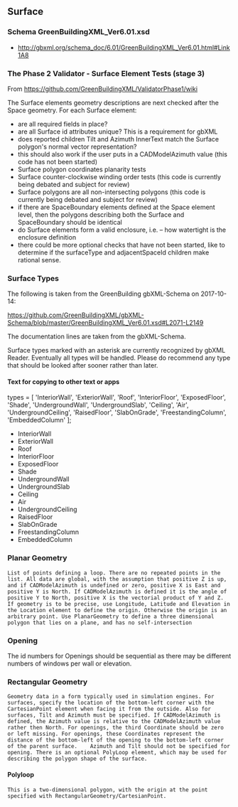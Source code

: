 

## Surface


### Schema GreenBuildingXML_Ver6.01.xsd

* <http://gbxml.org/schema_doc/6.01/GreenBuildingXML_Ver6.01.html#Link1A8>



### The Phase 2 Validator - Surface Element Tests (stage 3)

From <https://github.com/GreenBuildingXML/ValidatorPhase1/wiki>

The Surface elements geometry descriptions are next checked after the Space geometry. For each Surface element:

* are all required fields in place?
* are all Surface id attributes unique? This is a requirement for gbXML
* does reported children Tilt and Azimuth InnerText match the Surface polygon's normal vector representation?
* this should also work if the user puts in a CADModelAzimuth value (this code has not been started)
* Surface polygon coordinates planarity tests
* Surface counter-clockwise winding order tests (this code is currently being debated and subject for review)
* Surface polygons are all non-intersecting polygons (this code is currently being debated and subject for review)
* if there are SpaceBoundary elements defined at the Space element level, then the polygons describing both the Surface and SpaceBoundary should be identical
* do Surface elements form a valid enclosure, i.e. – how watertight is the enclosure definition
* there could be more optional checks that have not been started, like to determine if the surfaceType and adjacentSpaceId children make rational sense.


### Surface Types

The following is taken from the GreenBuilding gbXML-Schema on 2017-10-14:

<https://github.com/GreenBuildingXML/gbXML-Schema/blob/master/GreenBuildingXML_Ver6.01.xsd#L2071-L2149>

The documentation lines are taken from the gbXML-Schema.

Surface types marked with an asterisk are currently recognized by gbXML Reader. Eventually all types will be handled. Please do recommend any type that should be looked after sooner rather than later.

#### Text for copying to other text or apps
types = [ 'InteriorWall', 'ExteriorWall', 'Roof', 'InteriorFloor', 'ExposedFloor', 'Shade', 'UndergroundWall', 'UndergroundSlab', 'Ceiling', 'Air', 'UndergroundCeiling', 'RaisedFloor', 'SlabOnGrade', 'FreestandingColumn', 'EmbeddedColumn' ];


* InteriorWall
* ExteriorWall
* Roof
* InteriorFloor
* ExposedFloor
* Shade
* UndergroundWall
* UndergroundSlab
* Ceiling
* Air
* UndergroundCeiling
* RaisedFloor
* SlabOnGrade
* FreestandingColumn
* EmbeddedColumn

### Planar Geometry

	List of points defining a loop. There are no repeated points in the list. All data are global, with the assumption that positive Z is up, and if CADModelAzimuth is undefined or zero, positive X is East and positive Y is North. If CADModelAzimuth is defined it is the angle of positive Y to North, positive X is the vectorial product of Y and Z. If geometry is to be precise, use Longitude, Latitude and Elevation in the Location element to define the origin. Otherwise the origin is an arbitrary point. Use PlanarGeometry to define a three dimensional polygon that lies on a plane, and has no self-intersection

### Opening

The id numbers for Openings should be sequential as there may be different numbers of windows per wall or elevation.


### Rectangular Geometry

	Geometry data in a form typically used in simulation engines. For surfaces, specify the location of the bottom-left corner with the CartesianPoint element when facing it from the outside. Also for surfaces, Tilt and Azimuth must be specified. If CADModelAzimuth is defined, the Azimuth value is relative to the CADModelAzimuth value rather then North. For openings, the third Coordinate should be zero or left missing. For openings, these Coordinates represent the distance of the bottom-left of the opening to the bottom-left corner of the parent surface.	Azimuth and Tilt should not be specified for opening. There is an optional PolyLoop element, which may be used for describing the polygon shape of the surface.



#### Polyloop

	This is a two-dimensional polygon, with the origin at the point specified with RectangularGeometry/CartesianPoint.